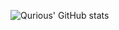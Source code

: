 ![Qurious' GitHub stats](https://github-readme-stats.vercel.app/api?username=qurious-pixel&theme=gotham&show_icons=true)
